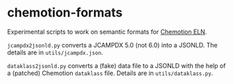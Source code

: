 chemotion-formats
=================

Experimental scripts to work on semantic formats for [Chemotion ELN](https://chemotion.net).

`jcampdx2jsonld.py` converts a JCAMPDX 5.0 (not 6.0) into a JSONLD. The details are in `utils/jcampdx.json`.

`dataklass2jsonld.py` converts a (fake) data file to a JSONLD with the help of a (patched) Chemotion `dataklass` file. Details are in `utils/dataklass.py`.
